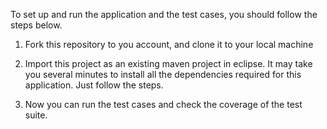 To set up and run the application and the test cases, you should follow the steps below.

1. Fork this repository to you account, and clone it to your local machine

2. Import this project as an existing maven project in eclipse. 
It may take you several minutes to install all the dependencies required for this application. Just follow the steps.

3. Now you can run the test cases and check the coverage of the test suite.